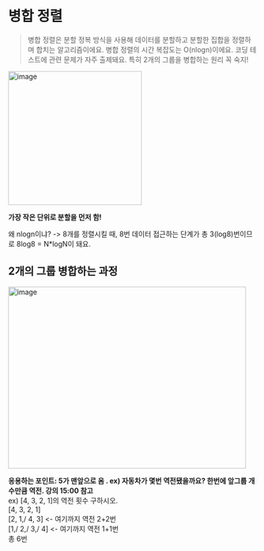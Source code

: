 병합 정렬
=========
> 병합 정렬은 분할 정복 방식을 사용해 데이터를 분할하고 분할한 집합을 정렬하며 합치는 알고리즘이에요.
> 병합 정렬의 시간 복잡도는 O(nlogn)이에요.
> 코딩 테스트에 관련 문제가 자주 출제돼요. 특히 2개의 그룹을 병합하는 원리 꼭 숙지!


<img width="270" height="270" alt="image" src="https://github.com/user-attachments/assets/d954ebe4-1c0b-47f0-8f52-8acb9021b318" />

**가장 작은 단위로 분할을 먼저 함!** 

왜 nlogn이냐?
-> 8개를 정렬시킬 때, 8번 데이터 접근하는 단계가 총 3(log8)번이므로 8log8 = N*logN이 돼요.

2개의 그룹 병합하는 과정
-----------------
<img width="481" height="367" alt="image" src="https://github.com/user-attachments/assets/63d8bc6a-aa09-402f-95fe-05f9b25f7187" />

**응용하는 포인트:  5가 맨앞으로 옴 . ex) 자동차가 몇번 역전됐을까요? 한번에 앞그룹 개수만큼 역전. 강의 15:00 참고**  
ex) [4, 3, 2, 1]의 역전 횟수 구하시오.  
[4, 3, 2, 1]  
[2, 1,/ 4, 3] <- 여기까지 역전 2+2번  
[1,/ 2,/ 3,/ 4] <- 여기까지 역전 1+1번  
총 6번  
